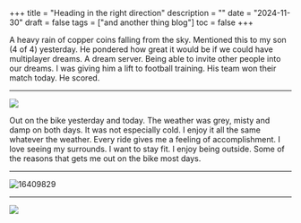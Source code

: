 +++
title = "Heading in the right direction"
description = ""
date = "2024-11-30"
draft = false
tags = ["and another thing blog"]
toc = false
+++

A heavy rain of copper coins falling from the sky. Mentioned this to my son (4 of 4) yesterday. He pondered how great it would be if we could have multiplayer dreams. A dream server. Being able to invite other people into our dreams. I was giving him a lift to football training. His team won their match today. He scored. 

---

![](https://i.ibb.co/hXTGBdJ/Card.png)

Out on the bike yesterday and today. The weather was grey, misty and damp on both days. It was not especially cold. I enjoy it all the same whatever the weather. Every ride gives me a feeling of accomplishment. I love seeing my surrounds. I want to stay fit. I enjoy being outside. Some of the reasons that gets me out on the bike most days. 

***

<img src="https://i.ibb.co/Xxvb45Fd/16409829.jpg" alt="16409829" border="0">

***

![](https://i.ibb.co/L1fZjDx/post-office-letter-box.png)